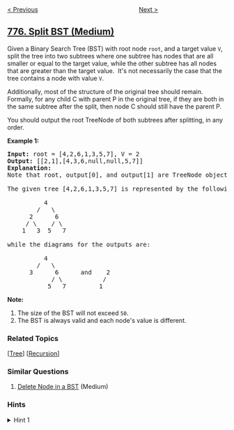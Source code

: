 <!--|This file generated by command(leetcode description); DO NOT EDIT.    |-->
<!--+----------------------------------------------------------------------+-->
<!--|@author    openset <openset.wang@gmail.com>                           |-->
<!--|@link      https://github.com/openset                                 |-->
<!--|@home      https://github.com/openset/leetcode                        |-->
<!--+----------------------------------------------------------------------+-->

[< Previous](https://github.com/openset/leetcode/tree/master/problems/global-and-local-inversions "Global and Local Inversions")
　　　　　　　　　　　　　　　　
[Next >](https://github.com/openset/leetcode/tree/master/problems/swap-adjacent-in-lr-string "Swap Adjacent in LR String")

## [776. Split BST (Medium)](https://leetcode.com/problems/split-bst "拆分二叉搜索树")

<p>Given a Binary Search Tree (BST) with root node <code>root</code>, and a target value <code>V</code>, split the tree into two subtrees&nbsp;where one subtree has nodes that are all smaller or equal to the target value, while the other subtree has all nodes that are greater than the target value.&nbsp; It&#39;s not necessarily the case that the tree contains a node with value <code>V</code>.</p>

<p>Additionally, most of the structure of the original tree should remain.&nbsp; Formally, for any child C with parent P in the original tree, if they are both in the same subtree after the split, then node C should still have the parent P.</p>

<p>You should output the root TreeNode of&nbsp;both subtrees after splitting, in any order.</p>

<p><strong>Example 1:</strong></p>

<pre>
<strong>Input:</strong> root = [4,2,6,1,3,5,7], V = 2
<strong>Output:</strong> [[2,1],[4,3,6,null,null,5,7]]
<strong>Explanation:</strong>
Note that root, output[0], and output[1] are TreeNode objects, not arrays.

The given tree [4,2,6,1,3,5,7] is represented by the following diagram:

          4
        /   \
      2      6
     / \    / \
    1   3  5   7

while the diagrams for the outputs are:

          4
        /   \
      3      6      and    2
            / \           /
           5   7         1
</pre>

<p><strong>Note:</strong></p>

<ol>
	<li>The size of the BST will not exceed <code>50</code>.</li>
	<li>The BST is always valid and each node&#39;s value is different.</li>
</ol>

### Related Topics
  [[Tree](https://github.com/openset/leetcode/tree/master/tag/tree/README.md)]
  [[Recursion](https://github.com/openset/leetcode/tree/master/tag/recursion/README.md)]

### Similar Questions
  1. [Delete Node in a BST](https://github.com/openset/leetcode/tree/master/problems/delete-node-in-a-bst) (Medium)

### Hints
<details>
<summary>Hint 1</summary>
Use recursion.  If root.val <= V, you split root.right into two halves, then join it's left half back on root.right.
</details>

